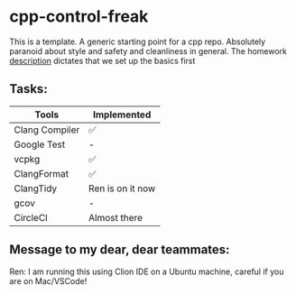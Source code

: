 # cpp-control-freak
This is a template. A generic starting point for a cpp repo. Absolutely paranoid about style and safety and cleanliness in general.
The homework [description](https://docs.google.com/document/d/1vFZkZ5bA1FIVR2LqerlN2Zq71Uu84auAXmgszdNiBTU/edit?tab=t.0#heading=h.ovxdy8vfqydg)
dictates that we set up the basics first
## Tasks:
| Tools          | Implemented        |
|----------------|--------------------|
| Clang Compiler | :white_check_mark: |
| Google Test    | -                  |
| vcpkg          | :white_check_mark: |
| ClangFormat    | :white_check_mark: |
| ClangTidy      | Ren is on it now   |
| gcov           | -                  |
| CircleCI       | Almost there       |

## Message to my dear, dear teammates:
 Ren: I am running this using Clion IDE on a Ubuntu machine, careful if you are on Mac/VSCode!